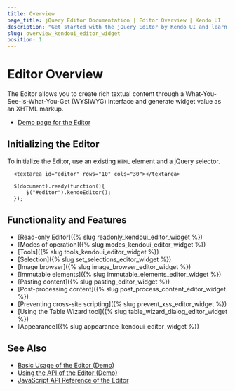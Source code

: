 ```yaml
---
title: Overview
page_title: jQuery Editor Documentation | Editor Overview | Kendo UI
description: "Get started with the jQuery Editor by Kendo UI and learn how to create, initialize, and enable the widget."
slug: overview_kendoui_editor_widget
position: 1
---
```


# Editor Overview

The Editor allows you to create rich textual content through a What-You-See-Is-What-You-Get (WYSIWYG) interface and generate widget value as an XHTML markup.

* [Demo page for the Editor](http://demos.telerik.com/kendo-ui/editor/index)

## Initializing the Editor

To initialize the Editor, use an existing `HTML` element and a jQuery selector.

      <textarea id="editor" rows="10" cols="30"></textarea>

      $(document).ready(function(){
          $("#editor").kendoEditor();
      });

## Functionality and Features

* [Read-only Editor]({% slug readonly_kendoui_editor_widget %})
* [Modes of operation]({% slug modes_kendoui_editor_widget %})
* [Tools]({% slug tools_kendoui_editor_widget %})
* [Selection]({% slug set_selections_editor_widget %})
* [Image browser]({% slug image_browser_editor_widget %})
* [Immutable elements]({% slug immutable_elements_editor_widget %})
* [Pasting content]({% slug pasting_editor_widget %})
* [Post-processing content]({% slug post_process_content_editor_widget %})
* [Preventing cross-site scripting]({% slug prevent_xss_editor_widget %})
* [Using the Table Wizard tool]({% slug table_wizard_dialog_editor_widget %})
* [Appearance]({% slug appearance_kendoui_editor_widget %})

## See Also

* [Basic Usage of the Editor (Demo)](https://demos.telerik.com/kendo-ui/editor/index)
* [Using the API of the Editor (Demo)](https://demos.telerik.com/kendo-ui/editor/api)
* [JavaScript API Reference of the Editor](/api/javascript/ui/editor)
